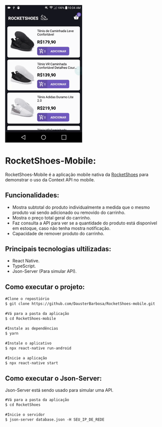 <img width=250px src=".github/rocketshoes.gif"/>

<h1>RocketShoes-Mobile:</h1>
<p>RocketShoes-Mobile é a aplicação mobile nativa da <a href="https://github.com/DausterBarbosa/RocketShoes">RocketShoes</a> para demonstrar o uso da Context API no mobile.</p>
<h2>Funcionalidades:</h2>
<ul>
  <li>Mostra subtotal do produto individualmente a medida que o mesmo produto vai sendo adicionado ou removido do carrinho.</li>
  <li>Mostra o preço total geral do carrinho.</li>
  <li>Faz consulta a API para ver se a quantidade do produto está disponível em estoque, caso não tenha mostra notificação.</li>
  <li>Capacidade de remover produto do carrinho.</li>
</ul>
<h2>Principais tecnologias ultilizadas:</h2>
<ul>
  <li>React Native.</li>
  <li>TypeScript.</li>
  <li>Json-Server (Para simular API).</li>
</ul>
<h2>Como executar o projeto:</h2>

```
#Clone o repostiório
$ git clone https://github.com/DausterBarbosa/RocketShoes-mobile.git

#Vá para a pasta da aplicação
$ cd RocketShoes-mobile

#Instale as dependências
$ yarn

#Instale o aplicativo
$ npx react-native run-android

#Inicie a aplicação
$ npx react-native start
```

<h2>Como executar o Json-Server:</h2>
<p>Json-Server está sendo usado para simular uma API.</p>

```
#Vá para a pasta da aplicação
$ cd RocketShoes

#Inicie o servidor
$ json-server database.json -H SEU_IP_DE_REDE
```
